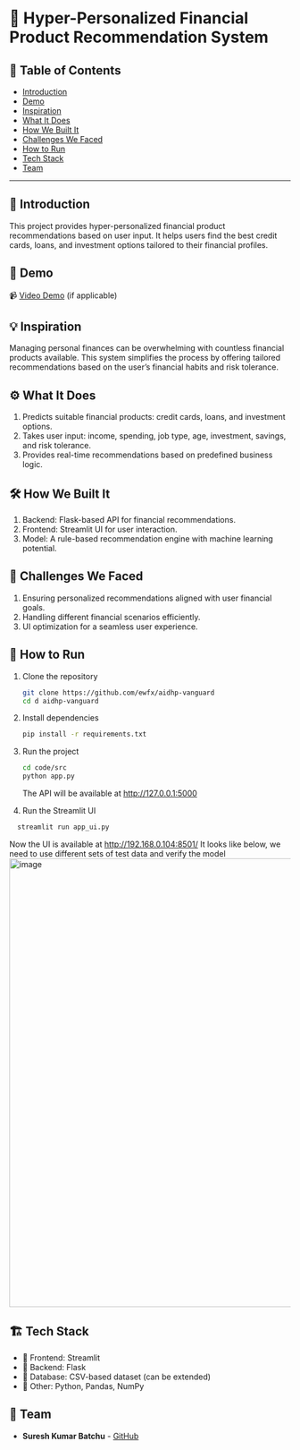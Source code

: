 # 🚀 Hyper-Personalized Financial Product Recommendation System

## 📌 Table of Contents
- [Introduction](#introduction)
- [Demo](#demo)
- [Inspiration](#inspiration)
- [What It Does](#what-it-does)
- [How We Built It](#how-we-built-it)
- [Challenges We Faced](#challenges-we-faced)
- [How to Run](#how-to-run)
- [Tech Stack](#tech-stack)
- [Team](#team)

---

## 🎯 Introduction
This project provides hyper-personalized financial product recommendations based on user input. It helps users find the best credit cards, loans, and investment options tailored to their financial profiles.

## 🎥 Demo
📹 [Video Demo](https://drive.google.com/file/d/1Q-TB3iyKBKY61d6oExDLXHud-3aZ4SoL/view?usp=sharing) (if applicable)  


## 💡 Inspiration
Managing personal finances can be overwhelming with countless financial products available. This system simplifies the process by offering tailored recommendations based on the user’s financial habits and risk tolerance.

## ⚙️ What It Does
1. Predicts suitable financial products: credit cards, loans, and investment options.
2. Takes user input: income, spending, job type, age, investment, savings, and risk tolerance.
3. Provides real-time recommendations based on predefined business logic.
## 🛠️ How We Built It
1. Backend: Flask-based API for financial recommendations.
2. Frontend: Streamlit UI for user interaction.
3. Model: A rule-based recommendation engine with machine learning potential.


## 🚧 Challenges We Faced
1. Ensuring personalized recommendations aligned with user financial goals.
2. Handling different financial scenarios efficiently.
3. UI optimization for a seamless user experience.
## 🏃 How to Run
1. Clone the repository  
   ```sh
   git clone https://github.com/ewfx/aidhp-vanguard
   cd d aidhp-vanguard
   ```
2. Install dependencies  
   ```sh
   pip install -r requirements.txt
   ```
3. Run the project  
   ```sh
   cd code/src
   python app.py
   ```
   The API will be available at http://127.0.0.1:5000

4. Run the Streamlit UI
```sh
  streamlit run app_ui.py
```
   Now the UI is available at http://192.168.0.104:8501/
   It looks like below, we need to use different sets of test data and verify the model
   <img width="802" alt="image" src="https://github.com/user-attachments/assets/7d0b159a-0864-41e2-93f7-f76fb813a856" />


## 🏗️ Tech Stack
- 🔹 Frontend: Streamlit
- 🔹 Backend: Flask
- 🔹 Database: CSV-based dataset (can be extended)
- 🔹 Other: Python, Pandas, NumPy

## 👥 Team
- **Suresh Kumar Batchu** - [GitHub](#)
